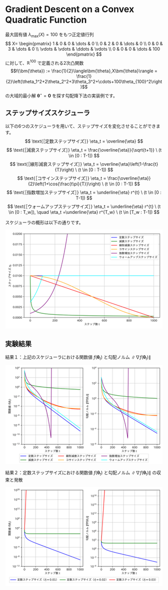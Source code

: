# Gradient Descent on a Convex Quadratic Function
最大固有値 $\lambda_{\max}(X) = 100$ をもつ正定値行列
$$
X=
\begin{pmatrix} 
  1 & 0 & 0 & \dots  & 0 \\
  0 & 2 & 0 & \dots  & 0 \\
  0 & 0 & 3 & \dots  & 0 \\
  \vdots & \vdots & \ddots & \vdots \\
  0 & 0 & 0 & \dots  & 100
\end{pmatrix}
$$
に対して、$\mathbb{R}^{100}$ で定義される2次凸関数
$$f(\bm{\theta}) := \frac{1}{2}\langle\bm{\theta},X\bm{\theta}\rangle = \frac{1}{2}\left(\theta_1^2+2\theta_2^2+3\theta_3^2+\cdots+100\theta_{100}^2\right)$$
の大域的最小解 $\bm{\theta}^{\star}=\bm{0}$ を探す勾配降下法の実装例です。

## ステップサイズスケジューラ
以下の6つのスケジューラを用いて、ステップサイズを変化させることができます。
$$
\text{［定数ステップサイズ］} \eta_t = \overline{\eta}
$$
$$
\text{［減衰ステップサイズ］} \eta_t = \frac{\overline{\eta}}{\sqrt{t+1}} \ (t \in [0 : T-1])
$$
$$
\text{［線形減衰ステップサイズ］} \eta_t = \overline{\eta}\left(1-\frac{t}{T}\right) \ (t \in [0 : T-1])
$$
$$
\text{［コサインステップサイズ］} \eta_t = \frac{\overline{\eta}}{2}\left(1+\cos{\frac{t\pi}{T}}\right) \ (t \in [0 : T-1])
$$
$$
\text{［指数増加ステップサイズ］} \eta_t = \underline{\eta} r^{t} \ (t \in [0 : T-1])
$$
$$
\text{［ウォームアップステップサイズ］} \eta_t = \underline{\eta} r^{t} \ (t \in [0 : T_w]), \quad \eta_t =\underline{\eta} r^{T_w} \ (t \in [T_w : T-1])
$$

スケジューラの概形は以下の通りです。

![スケジューラ](graph/png/step_size_plot.png)

## 実験結果
結果１：上記のスケジューラにおける関数値 $f(\bm{\theta}_t)$ と勾配ノルム $\|\nabla f(\bm{\theta}_t)\|$

![結果1](graph/png/comparison_plots.png)

結果２：定数ステップサイズにおける関数値 $f(\bm{\theta}_t)$ と勾配ノルム $\|\nabla f(\bm{\theta}_t)\|$ の収束と発散

![結果1](graph/png/const_comp_plots.png)

